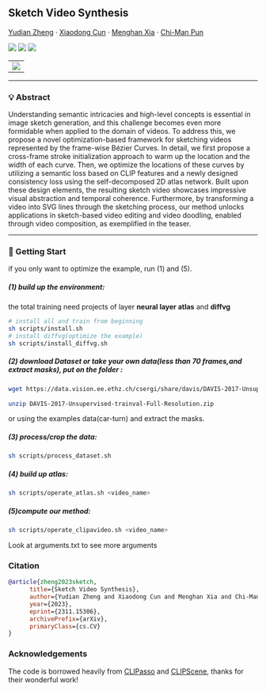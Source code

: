 ## Sketch Video Synthesis

[Yudian Zheng](https://yudianzheng2018@gmail.com/) · [Xiaodong Cun](http://vinthony.github.io/) · [Menghan Xia](https://menghanxia.github.io/) · [Chi-Man Pun](https://www.cis.um.edu.mo/~cmpun/)

<a href='https://arxiv.org/abs/2311.15306'><img src='https://img.shields.io/badge/ArXiv-2311.15306-red'></a> 
<a href='https://sketchvideo.github.io/'><img src='https://img.shields.io/badge/Project-Page-Green'></a>
<a href='https://www.youtube.com/watch?v=cVQERKS3Iqg'><img src='https://img.shields.io/badge/Youtube-Video-blue'></a>

<table class="center">
  <td><img src='https://github.com/yudianzheng/SketchVideo/assets/4397546/32df2a38-f3ed-470f-9cfb-78625388568b'></td>
</tr>
</table >

------------------
### 💡 Abstract
Understanding semantic intricacies and high-level concepts is essential in image sketch generation, and this challenge becomes even more formidable when applied to the domain of videos. To address this, we propose a novel optimization-based framework for sketching videos represented by the frame-wise Bézier Curves. In detail, we first propose a cross-frame stroke initialization approach to warm up the location and the width of each curve. Then, we optimize the locations of these curves by utilizing a semantic loss based on CLIP features and a newly designed consistency loss using the self-decomposed 2D atlas network. Built upon these design elements, the resulting sketch video showcases impressive visual abstraction and temporal coherence. Furthermore, by transforming a video into SVG lines through the sketching process, our method unlocks applications in sketch-based video editing and video doodling, enabled through video composition, as exemplified in the teaser.

------------------

### 🚩 Getting Start
if you only want to optimize the example, run (1) and (5).

##### (1) build up the environment: 

the total training need projects of layer **neural layer atlas** and **diffvg**

```bash
# install all and train from beginning
sh scripts/install.sh
# install diffvg(optimize the example)
sh scripts/install_diffvg.sh
```

##### (2) download Dataset or take your own data(less than 70 frames,and extract masks), put on the folder <data>:

```bash
wget https://data.vision.ee.ethz.ch/csergi/share/davis/DAVIS-2017-Unsupervised-trainval-Full-Resolution.zip
 
unzip DAVIS-2017-Unsupervised-trainval-Full-Resolution.zip
```

or using the examples data(car-turn) and extract the masks.

##### (3) process/crop the data:

```bash
sh scripts/process_dataset.sh
```

##### (4) build up atlas:

```bash
sh scripts/operate_atlas.sh <video_name>
```

##### (5)compute our method:

```bash
sh scripts/operate_clipavideo.sh <video_name>
```

Look at arguments.txt to see more arguments

### Citation

```bibtex
@article{zheng2023sketch,
      title={Sketch Video Synthesis}, 
      author={Yudian Zheng and Xiaodong Cun and Menghan Xia and Chi-Man Pun},
      year={2023},
      eprint={2311.15306},
      archivePrefix={arXiv},
      primaryClass={cs.CV}
}

```

### Acknowledgements

The code is borrowed heavily from [CLIPasso](https://github.com/yael-vinker/CLIPasso) and [CLIPScene](https://github.com/yael-vinker/SceneSketch), thanks for their wonderful work!



